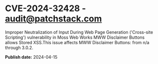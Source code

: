 # CVE-2024-32428 - audit@patchstack.com

Improper Neutralization of Input During Web Page Generation ('Cross-site Scripting') vulnerability in Moss Web Works MWW Disclaimer Buttons allows Stored XSS.This issue affects MWW Disclaimer Buttons: from n/a through 3.0.2.



**Publish date:** 2024-04-15
